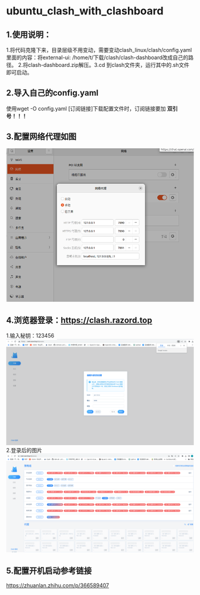 # ubuntu_clash_with_clashboard
## 1.使用说明：
1.将代码克隆下来，目录层级不用变动，需要变动clash_linux/clash/config.yaml里面的内容：将external-ui: /home/t/下载/clash/clash-dashboard改成自己的路径。
2.将clash-dashboard.zip解压。3.cd 到clash文件夹，运行其中的.sh文件即可启动。
## 2.导入自己的config.yaml
使用wget -O config.yaml [订阅链接]下载配置文件时，订阅链接要加 **双引号！！！**
## 3.配置网络代理如图
![net config](https://github.com/tyl2102003/ubuntu_clash_with_clashboard/blob/main/picture/net_config.png?raw=true)
## 4.浏览器登录：https://clash.razord.top
1.输入秘钥：123456
![](picture/razord.top.png)
2.登录后的图片
![](picture/login_clash.png)
## 5.配置开机启动参考链接
https://zhuanlan.zhihu.com/p/366589407




